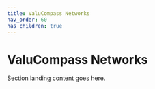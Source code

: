 ```yaml
---
title: ValuCompass Networks
nav_order: 60
has_children: true
---
```


# ValuCompass Networks

Section landing content goes here.
